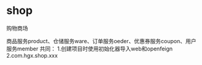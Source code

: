 # shop
购物商场


商品服务product、仓储服务ware、订单服务oeder、优惠券服务coupon、用户服务member
共同：
1.创建项目时使用初始化器导入web和openfeign
2.com.hgx.shop.xxx
